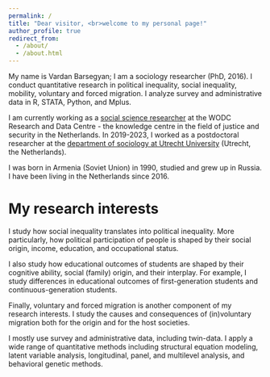 ```yaml
---
permalink: /
title: "Dear visitor, <br>welcome to my personal page!"
author_profile: true
redirect_from: 
  - /about/
  - /about.html
---
```


My name is Vardan Barsegyan; I am a sociology researcher (PhD, 2016). I conduct quantitative research in political inequality, social inequality, mobility, voluntary and forced migration. I analyze survey and administrative data in R, STATA, Python, and Mplus.   

I am currently working as a [social science researcher](https://www.wodc.nl/personen/personen/vardan-barsegyan) at the WODC Research and Data Centre - the knowledge centre in the field of justice and security in the Netherlands. In 2019-2023, I worked as a postdoctoral researcher at the [department of sociology at Utrecht University](https://www.uu.nl/en/organisation/sociology) (Utrecht, the Netherlands). 

I was born in Armenia (Soviet Union) in 1990, studied and grew up in Russia. I have been living in the Netherlands since 2016. 


My research interests  
======
I study how social inequality translates into political inequality. More particularly, how political participation of people is shaped by their social origin, income, education, and occupational status.   

I also study how educational outcomes of students are shaped by their cognitive ability, social (family) origin, and their interplay. For example, I study differences in educational outcomes of first-generation students and continuous-generation students.  

Finally, voluntary and forced migration is another component of my research interests. I study the causes and consequences of (in)voluntary migration both for the origin and for the host societies.  

I mostly use survey and administrative data, including twin-data. I apply a wide range of quantitative methods including structural equation modeling, latent variable analysis, longitudinal, panel, and multilevel analysis, and behavioral genetic methods.
